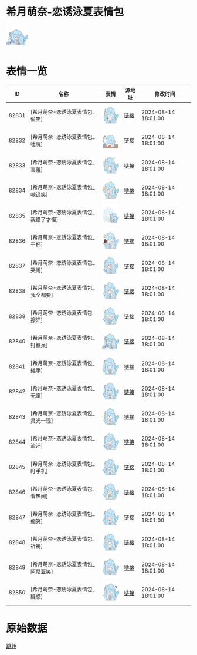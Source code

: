 # 希月萌奈-恋诱泳夏表情包

<img src="./cover.png" height="60" alt="cover" />

# 表情一览

|ID|名称|表情|源地址|修改时间|
|----|----|----|----|----|
|82831|[希月萌奈-恋诱泳夏表情包_偷笑]|<img src="./pic/082831_%5B希月萌奈-恋诱泳夏表情包_偷笑%5D.png" height="60" alt="偷笑"/>|[链接](https://i0.hdslb.com/bfs/garb/8817de3eb3ff008d434526dc83782c8016b2c1e2.png)|2024-08-14 18:01:00|
|82832|[希月萌奈-恋诱泳夏表情包_吐魂]|<img src="./pic/082832_%5B希月萌奈-恋诱泳夏表情包_吐魂%5D.png" height="60" alt="吐魂"/>|[链接](https://i0.hdslb.com/bfs/garb/e65c5afb42820d85babfefbf5d8bc75fa47787d0.png)|2024-08-14 18:01:00|
|82833|[希月萌奈-恋诱泳夏表情包_害羞]|<img src="./pic/082833_%5B希月萌奈-恋诱泳夏表情包_害羞%5D.png" height="60" alt="害羞"/>|[链接](https://i0.hdslb.com/bfs/garb/b26b0325abf3386cfbeb02be6156d4d0b886c721.png)|2024-08-14 18:01:00|
|82834|[希月萌奈-恋诱泳夏表情包_嘲讽笑]|<img src="./pic/082834_%5B希月萌奈-恋诱泳夏表情包_嘲讽笑%5D.png" height="60" alt="嘲讽笑"/>|[链接](https://i0.hdslb.com/bfs/garb/0b3385703017229f90c0c4b3432ee63e4fd7ec1b.png)|2024-08-14 18:01:00|
|82835|[希月萌奈-恋诱泳夏表情包_我错了才怪]|<img src="./pic/082835_%5B希月萌奈-恋诱泳夏表情包_我错了才怪%5D.png" height="60" alt="我错了才怪"/>|[链接](https://i0.hdslb.com/bfs/garb/64eec6f3b5b2c752c2261259c74bc7c8cd6b5385.png)|2024-08-14 18:01:00|
|82836|[希月萌奈-恋诱泳夏表情包_干杯]|<img src="./pic/082836_%5B希月萌奈-恋诱泳夏表情包_干杯%5D.png" height="60" alt="干杯"/>|[链接](https://i0.hdslb.com/bfs/garb/f89df61bab1af84b002ffe7b4e44ad1f28d3f6eb.png)|2024-08-14 18:01:00|
|82837|[希月萌奈-恋诱泳夏表情包_哭闹]|<img src="./pic/082837_%5B希月萌奈-恋诱泳夏表情包_哭闹%5D.png" height="60" alt="哭闹"/>|[链接](https://i0.hdslb.com/bfs/garb/08f78436491f9d65b629c14c43e82fecb9e89adc.png)|2024-08-14 18:01:00|
|82838|[希月萌奈-恋诱泳夏表情包_我全都要]|<img src="./pic/082838_%5B希月萌奈-恋诱泳夏表情包_我全都要%5D.png" height="60" alt="我全都要"/>|[链接](https://i0.hdslb.com/bfs/garb/785045b0e81f32ee6926c961066244a7ecb02e38.png)|2024-08-14 18:01:00|
|82839|[希月萌奈-恋诱泳夏表情包_擦汗]|<img src="./pic/082839_%5B希月萌奈-恋诱泳夏表情包_擦汗%5D.png" height="60" alt="擦汗"/>|[链接](https://i0.hdslb.com/bfs/garb/d4dca37ce2f7aa40933c174bae1387a392caee37.png)|2024-08-14 18:01:00|
|82840|[希月萌奈-恋诱泳夏表情包_打鲸呆]|<img src="./pic/082840_%5B希月萌奈-恋诱泳夏表情包_打鲸呆%5D.png" height="60" alt="打鲸呆"/>|[链接](https://i0.hdslb.com/bfs/garb/13dbf151463727641369863553741ec986069f14.png)|2024-08-14 18:01:00|
|82841|[希月萌奈-恋诱泳夏表情包_摊手]|<img src="./pic/082841_%5B希月萌奈-恋诱泳夏表情包_摊手%5D.png" height="60" alt="摊手"/>|[链接](https://i0.hdslb.com/bfs/garb/2f4c74d81476a38982648a8079a864dbfca213ea.png)|2024-08-14 18:01:00|
|82842|[希月萌奈-恋诱泳夏表情包_无辜]|<img src="./pic/082842_%5B希月萌奈-恋诱泳夏表情包_无辜%5D.png" height="60" alt="无辜"/>|[链接](https://i0.hdslb.com/bfs/garb/00ccaf0ee137c97b4fc94b1911f658d72c5ce536.png)|2024-08-14 18:01:00|
|82843|[希月萌奈-恋诱泳夏表情包_灵光一现]|<img src="./pic/082843_%5B希月萌奈-恋诱泳夏表情包_灵光一现%5D.png" height="60" alt="灵光一现"/>|[链接](https://i0.hdslb.com/bfs/garb/2b07011546f2c907764957fffbf646dc8747ba6b.png)|2024-08-14 18:01:00|
|82844|[希月萌奈-恋诱泳夏表情包_流汗]|<img src="./pic/082844_%5B希月萌奈-恋诱泳夏表情包_流汗%5D.png" height="60" alt="流汗"/>|[链接](https://i0.hdslb.com/bfs/garb/01c939757c27c9fdae4003757bf7d8839b7df1b1.png)|2024-08-14 18:01:00|
|82845|[希月萌奈-恋诱泳夏表情包_盯手机]|<img src="./pic/082845_%5B希月萌奈-恋诱泳夏表情包_盯手机%5D.png" height="60" alt="盯手机"/>|[链接](https://i0.hdslb.com/bfs/garb/90223c4ac4639dc2298d0236716003aa78822c23.png)|2024-08-14 18:01:00|
|82846|[希月萌奈-恋诱泳夏表情包_看热闹]|<img src="./pic/082846_%5B希月萌奈-恋诱泳夏表情包_看热闹%5D.png" height="60" alt="看热闹"/>|[链接](https://i0.hdslb.com/bfs/garb/3719f301ce4ca857a5eb104303214f425c5a6fd4.png)|2024-08-14 18:01:00|
|82847|[希月萌奈-恋诱泳夏表情包_痴笑]|<img src="./pic/082847_%5B希月萌奈-恋诱泳夏表情包_痴笑%5D.png" height="60" alt="痴笑"/>|[链接](https://i0.hdslb.com/bfs/garb/3430dec35b1adc64ad086946acd9e36ba84fe010.png)|2024-08-14 18:01:00|
|82848|[希月萌奈-恋诱泳夏表情包_祈祷]|<img src="./pic/082848_%5B希月萌奈-恋诱泳夏表情包_祈祷%5D.png" height="60" alt="祈祷"/>|[链接](https://i0.hdslb.com/bfs/garb/9923bb09898e828cdf70af63141683bb5c06bcec.png)|2024-08-14 18:01:00|
|82849|[希月萌奈-恋诱泳夏表情包_阿尼亚笑]|<img src="./pic/082849_%5B希月萌奈-恋诱泳夏表情包_阿尼亚笑%5D.png" height="60" alt="阿尼亚笑"/>|[链接](https://i0.hdslb.com/bfs/garb/e7348dfb99c846c2356fb2cdf37a44bea59434a5.png)|2024-08-14 18:01:00|
|82850|[希月萌奈-恋诱泳夏表情包_疑惑]|<img src="./pic/082850_%5B希月萌奈-恋诱泳夏表情包_疑惑%5D.png" height="60" alt="疑惑"/>|[链接](https://i0.hdslb.com/bfs/garb/cd771af10f0755f3cffe1a38d68b15f81f7f155e.png)|2024-08-14 18:01:00|

# 原始数据

[跳转](./raw.json)

